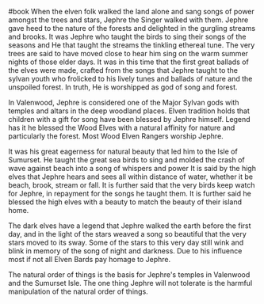 #book 
When the elven folk walked the land alone and sang songs of power amongst the trees and stars, Jephre the Singer walked with them. Jephre gave heed to the nature of the forests and delighted in the gurgling streams and brooks. It was Jephre who taught the birds to sing their songs of the seasons and He that taught the streams the tinkling ethereal tune. The very trees are said to have moved close to hear him sing on the warm summer nights of those elder days. It was in this time that the first great ballads of the elves were made, crafted from the songs that Jephre taught to the sylvan youth who frolicked to his lively tunes and ballads of nature and the unspoiled forest. In truth, He is worshipped as god of song and forest.

In Valenwood, Jephre is considered one of the Major Sylvan gods with temples and altars in the deep woodland places. Elven tradition holds that children with a gift for song have been blessed by Jephre himself. Legend has it he blessed the Wood Elves with a natural affinity for nature and particularly the forest. Most Wood Elven Rangers worship Jephre.

It was his great eagerness for natural beauty that led him to the Isle of Sumurset. He taught the great sea birds to sing and molded the crash of wave against beach into a song of whispers and power It is said by the high elves that Jephre hears and sees all within distance of water, whether it be beach, brook, stream or fall. It is further said that the very birds keep watch for Jephre, in repayment for the songs he taught them. It is further said he blessed the high elves with a beauty to match the beauty of their island home.

The dark elves have a legend that Jephre walked the earth before the first day, and in the light of the stars weaved a song so beautiful that the very stars moved to its sway. Some of the stars to this very day still wink and blink in memory of the song of night and darkness. Due to his influence most if not all Elven Bards pay homage to Jephre.

The natural order of things is the basis for Jephre's temples in Valenwood and the Sumurset Isle. The one thing Jephre will not tolerate is the harmful manipulation of the natural order of things.
